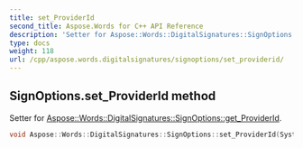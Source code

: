 ```yaml
---
title: set_ProviderId
second_title: Aspose.Words for C++ API Reference
description: 'Setter for Aspose::Words::DigitalSignatures::SignOptions::get_ProviderId.'
type: docs
weight: 118
url: /cpp/aspose.words.digitalsignatures/signoptions/set_providerid/
---
```

## SignOptions.set_ProviderId method


Setter for [Aspose::Words::DigitalSignatures::SignOptions::get_ProviderId](../get_providerid/).

```cpp
void Aspose::Words::DigitalSignatures::SignOptions::set_ProviderId(System::Guid value)
```

